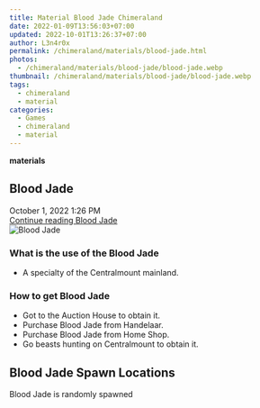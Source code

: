 ```yaml
---
title: Material Blood Jade Chimeraland
date: 2022-01-09T13:56:03+07:00
updated: 2022-10-01T13:26:37+07:00
author: L3n4r0x
permalink: /chimeraland/materials/blood-jade.html
photos:
  - /chimeraland/materials/blood-jade/blood-jade.webp
thumbnail: /chimeraland/materials/blood-jade/blood-jade.webp
tags:
  - chimeraland
  - material
categories:
  - Games
  - chimeraland
  - material
---
```


<section id="bootstrap-wrapper">
  <link
    rel="stylesheet"
    href="https://rawcdn.githack.com/dimaslanjaka/Web-Manajemen/870a349/css/bootstrap-5-3-0-alpha3-wrapper.css"
  />
  <div
    class="row g-0 border rounded overflow-hidden flex-md-row mb-4 shadow-sm position-relative"
  >
    <div class="col p-4 d-flex flex-column position-static">
      <strong class="d-inline-block mb-2 text-success">materials</strong>
      <h2 class="mb-0">Blood Jade</h2>
      <div class="mb-1 text-muted">October 1, 2022 1:26 PM</div>
      <a
        href="/chimeraland/materials/blood-jade.html"
        class="stretched-link d-none text-primary"
        >Continue reading Blood Jade</a
      >
    </div>
    <div class="col-auto d-none d-lg-block">
      <img
        src="/chimeraland/materials/blood-jade/blood-jade.webp"
        alt="Blood Jade"
      />
    </div>
  </div>
  <div class="row">
    <div class="col-lg-6 col-12 mb-2">
      <div class="card bg-dark text-light">
        <div class="card-body">
          <h3 class="card-title">What is the use of the Blood Jade</h3>
          <div class="card-text">
            <ul>
              <li>A specialty of the Centralmount mainland.</li>
            </ul>
          </div>
        </div>
      </div>
    </div>
    <div class="col-lg-6 col-12 mb-2">
      <div class="card bg-dark text-light">
        <div class="card-body">
          <h3 class="card-title">How to get Blood Jade</h3>
          <div class="card-text">
            <ul>
              <li>Got to the Auction House to obtain it.</li>
              <li>Purchase Blood Jade from Handelaar.</li>
              <li>Purchase Blood Jade from Home Shop.</li>
              <li>Go beasts hunting on Centralmount to obtain it.</li>
            </ul>
          </div>
        </div>
      </div>
    </div>
    <div class="col-12 mb-2">
      <h2>Blood Jade Spawn Locations</h2>
      <p>Blood Jade is randomly spawned</p>
    </div>
  </div>
</section>